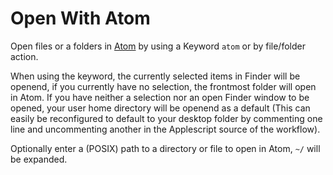Open With Atom
===
Open files or a folders in [Atom](http://atom.io) by using a Keyword `atom` or by file/folder action.

When using the keyword, the currently selected items in Finder will be openend, if you currently have no selection, the frontmost folder will open in Atom. If you have neither a selection nor an open Finder window to be opened, your user home directory will be openend as a default (This can easily be reconfigured to default to your desktop folder by commenting one line and uncommenting another in the Applescript source of the workflow).

Optionally enter a (POSIX) path to a directory or file to open in Atom, `~/` will be expanded.
